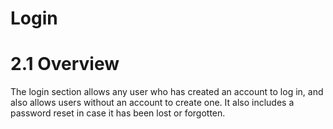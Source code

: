 # Login

# 2.1 Overview

The login section allows any user who has created an account to log in, and also allows 
users without an account to create one. It also includes a password reset in case it has 
been lost or forgotten.